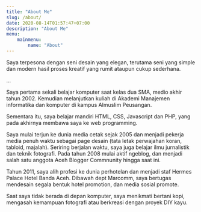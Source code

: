 ```yaml
---
title: "About Me"
slug: /about/
date: 2020-08-14T01:57:47+07:00
description: "About Me"
menu: 
    mainmenu:
        name: "About"
---
```


Saya terpesona dengan seni desain yang elegan, terutama seni yang simple dan modern hasil proses kreatif yang rumit ataupun cukup sederhana.

...

Saya pertama sekali belajar komputer saat kelas dua SMA, medio akhir tahun 2002. Kemudian melanjutkan kuliah di Akademi Manajemen informatika dan komputer di kampus Almuslim Peusangan.

Sementara itu, saya belajar mandiri HTML, CSS, Javascript dan PHP, yang pada akhirnya membawa saya ke web programming.

Saya mulai terjun ke dunia media cetak sejak 2005 dan menjadi pekerja media penuh waktu sebagai page desain (tata letak perwajahan koran, tabloid, majalah). Seriring berjalan waktu, saya juga belajar ilmu jurnalistik dan teknik fotografi. Pada tahun 2008 mulai aktif ngeblog, dan menjadi salah satu anggota Aceh Blogger Commnunity hingga saat ini.

Tahun 2011, saya alih profesi ke dunia perhotelan dan menjadi staf Hermes Palace Hotel Banda Aceh. Dibawah dept Marcomm, saya bertugas mendesain segala bentuk hotel promotion, dan media sosial promote.

Saat saya tidak berada di depan komputer, saya menikmati bertani kopi, mengasah kemampuan fotografi atau berkreasi dengan proyek DIY kayu.
